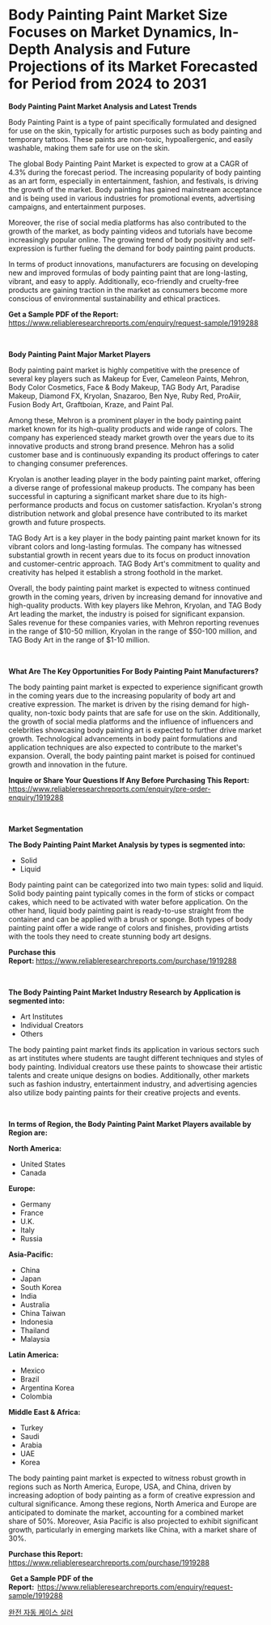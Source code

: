 <p><h1>Body Painting Paint Market Size Focuses on Market Dynamics, In-Depth Analysis and Future Projections of its Market Forecasted for Period from 2024 to 2031</h1></p><p><strong>Body Painting Paint Market Analysis and Latest Trends</strong></p>
<p><p>Body Painting Paint is a type of paint specifically formulated and designed for use on the skin, typically for artistic purposes such as body painting and temporary tattoos. These paints are non-toxic, hypoallergenic, and easily washable, making them safe for use on the skin.</p><p>The global Body Painting Paint Market is expected to grow at a CAGR of 4.3% during the forecast period. The increasing popularity of body painting as an art form, especially in entertainment, fashion, and festivals, is driving the growth of the market. Body painting has gained mainstream acceptance and is being used in various industries for promotional events, advertising campaigns, and entertainment purposes.</p><p>Moreover, the rise of social media platforms has also contributed to the growth of the market, as body painting videos and tutorials have become increasingly popular online. The growing trend of body positivity and self-expression is further fueling the demand for body painting paint products.</p><p>In terms of product innovations, manufacturers are focusing on developing new and improved formulas of body painting paint that are long-lasting, vibrant, and easy to apply. Additionally, eco-friendly and cruelty-free products are gaining traction in the market as consumers become more conscious of environmental sustainability and ethical practices.</p></p>
<p><strong>Get a Sample PDF of the Report:&nbsp;</strong> <a href="https://www.reliableresearchreports.com/enquiry/request-sample/1919288">https://www.reliableresearchreports.com/enquiry/request-sample/1919288</a></p>
<p>&nbsp;</p>
<p><strong>Body Painting Paint Major Market Players</strong></p>
<p><p>Body painting paint market is highly competitive with the presence of several key players such as Makeup for Ever, Cameleon Paints, Mehron, Body Color Cosmetics, Face & Body Makeup, TAG Body Art, Paradise Makeup, Diamond FX, Kryolan, Snazaroo, Ben Nye, Ruby Red, ProAiir, Fusion Body Art, Graftboian, Kraze, and Paint Pal.</p><p>Among these, Mehron is a prominent player in the body painting paint market known for its high-quality products and wide range of colors. The company has experienced steady market growth over the years due to its innovative products and strong brand presence. Mehron has a solid customer base and is continuously expanding its product offerings to cater to changing consumer preferences.</p><p>Kryolan is another leading player in the body painting paint market, offering a diverse range of professional makeup products. The company has been successful in capturing a significant market share due to its high-performance products and focus on customer satisfaction. Kryolan's strong distribution network and global presence have contributed to its market growth and future prospects.</p><p>TAG Body Art is a key player in the body painting paint market known for its vibrant colors and long-lasting formulas. The company has witnessed substantial growth in recent years due to its focus on product innovation and customer-centric approach. TAG Body Art's commitment to quality and creativity has helped it establish a strong foothold in the market.</p><p>Overall, the body painting paint market is expected to witness continued growth in the coming years, driven by increasing demand for innovative and high-quality products. With key players like Mehron, Kryolan, and TAG Body Art leading the market, the industry is poised for significant expansion. Sales revenue for these companies varies, with Mehron reporting revenues in the range of $10-50 million, Kryolan in the range of $50-100 million, and TAG Body Art in the range of $1-10 million.</p></p>
<p>&nbsp;</p>
<p><strong>What Are The Key Opportunities For Body Painting Paint Manufacturers?</strong></p>
<p><p>The body painting paint market is expected to experience significant growth in the coming years due to the increasing popularity of body art and creative expression. The market is driven by the rising demand for high-quality, non-toxic body paints that are safe for use on the skin. Additionally, the growth of social media platforms and the influence of influencers and celebrities showcasing body painting art is expected to further drive market growth. Technological advancements in body paint formulations and application techniques are also expected to contribute to the market's expansion. Overall, the body painting paint market is poised for continued growth and innovation in the future.</p></p>
<p><strong>Inquire or Share Your Questions If Any Before Purchasing This Report:</strong> <a href="https://www.reliableresearchreports.com/enquiry/pre-order-enquiry/1919288">https://www.reliableresearchreports.com/enquiry/pre-order-enquiry/1919288</a></p>
<p>&nbsp;</p>
<p><strong>Market Segmentation</strong></p>
<p><strong>The Body Painting Paint Market Analysis by types is segmented into:</strong></p>
<p><ul><li>Solid</li><li>Liquid</li></ul></p>
<p><p>Body painting paint can be categorized into two main types: solid and liquid. Solid body painting paint typically comes in the form of sticks or compact cakes, which need to be activated with water before application. On the other hand, liquid body painting paint is ready-to-use straight from the container and can be applied with a brush or sponge. Both types of body painting paint offer a wide range of colors and finishes, providing artists with the tools they need to create stunning body art designs.</p></p>
<p><strong>Purchase this Report:&nbsp;</strong><a href="https://www.reliableresearchreports.com/purchase/1919288">https://www.reliableresearchreports.com/purchase/1919288</a></p>
<p>&nbsp;</p>
<p><strong>The Body Painting Paint Market Industry Research by Application is segmented into:</strong></p>
<p><ul><li>Art Institutes</li><li>Individual Creators</li><li>Others</li></ul></p>
<p><p>The body painting paint market finds its application in various sectors such as art institutes where students are taught different techniques and styles of body painting. Individual creators use these paints to showcase their artistic talents and create unique designs on bodies. Additionally, other markets such as fashion industry, entertainment industry, and advertising agencies also utilize body painting paints for their creative projects and events.</p></p>
<p>&nbsp;</p>
<p><strong>In terms of Region, the Body Painting Paint Market Players available by Region are:</strong></p>
<p>
    <p> <strong> North America: </strong>
        <ul>
            <li>United States</li>
            <li>Canada</li>
        </ul>
        </p> 
    <p> <strong> Europe: </strong>
        <ul>
            <li>Germany</li>
            <li>France</li>
            <li>U.K.</li>
            <li>Italy</li>
            <li>Russia</li>
        </ul>
        </p> 
    <p> <strong> Asia-Pacific: </strong>
        <ul>
            <li>China</li>
            <li>Japan</li>
            <li>South Korea</li>
            <li>India</li>
            <li>Australia</li>
            <li>China Taiwan</li>
            <li>Indonesia</li>
            <li>Thailand</li>
            <li>Malaysia</li>
        </ul>
        </p> 
    <p> <strong> Latin America: </strong>
        <ul>
            <li>Mexico</li>
            <li>Brazil</li>
            <li>Argentina Korea</li>
            <li>Colombia</li>
        </ul>
        </p> 
    <p> <strong> Middle East & Africa: </strong>
        <ul>
            <li>Turkey</li>
            <li>Saudi</li>
            <li>Arabia</li>
            <li>UAE</li>
            <li>Korea</li>
        </ul>
    </p>
    </p>
<p><p>The body painting paint market is expected to witness robust growth in regions such as North America, Europe, USA, and China, driven by increasing adoption of body painting as a form of creative expression and cultural significance. Among these regions, North America and Europe are anticipated to dominate the market, accounting for a combined market share of 50%. Moreover, Asia Pacific is also projected to exhibit significant growth, particularly in emerging markets like China, with a market share of 30%.</p></p>
<p><strong>Purchase this Report: </strong><a href="https://www.reliableresearchreports.com/purchase/1919288">https://www.reliableresearchreports.com/purchase/1919288</a></p>
<p>&nbsp;<strong>Get a Sample PDF of the Report:&nbsp;&nbsp;</strong><a href="https://www.reliableresearchreports.com/enquiry/request-sample/1919288">https://www.reliableresearchreports.com/enquiry/request-sample/1919288</a></p>
<p><strong></strong></p>
<p><p><a href="https://medium.com/@fly879567/%ED%92%80%EB%A6%AC-%EC%9E%90%EB%8F%99-%EC%BC%80%EC%9D%B4%EC%8A%A4-%EC%8B%A4%EB%9F%AC-%EC%8B%9C%EC%9E%A5%EC%9D%80-%EC%8B%9C%EC%9E%A5-%EC%A0%90%EC%9C%A0%EC%9C%A8-%ED%81%AC%EA%B8%B0-%EB%B0%8F-2031%EB%85%84%EA%B9%8C%EC%A7%80-%EC%98%88%EC%83%81%EB%90%9C-%EC%98%88%EC%B8%A1%EC%97%90-%EC%B4%88%EC%A0%90%EC%9D%84-%EB%A7%9E%EC%B6%94%EA%B3%A0-%EC%9E%88%EC%8A%B5%EB%8B%88%EB%8B%A4-398906d83bc4">완전 자동 케이스 실러</a></p></p>